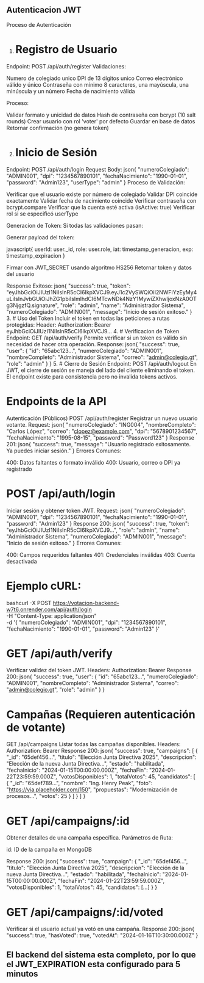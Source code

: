 ## Autenticacion JWT
Proceso de Autenticación
1. # Registro de Usuario
Endpoint: POST /api/auth/register
Validaciones:

Numero de colegiado unico
DPI de 13 dígitos unico
Correo electrónico válido y único
Contraseña con mínimo 8 caracteres, una mayúscula, una minúscula y un número
Fecha de nacimiento válida

Proceso:

Validar formato y unicidad de datos
Hash de contraseña con bcrypt (10 salt rounds)
Crear usuario con rol 'voter' por defecto
Guardar en base de datos
Retornar confirmación (no genera token)

2. # Inicio de Sesión
Endpoint: POST /api/auth/login
Request Body:
json{
  "numeroColegiado": "ADMIN001",
  "dpi": "1234567890101",
  "fechaNacimiento": "1990-01-01",
  "password": "Admin123",
  "userType": "admin"
}
Proceso de Validación:

Verificar que el usuario existe por número de colegiado
Validar DPI coincide exactamente
Validar fecha de nacimiento coincide
Verificar contraseña con bcrypt.compare
Verificar que la cuenta esté activa (isActive: true)
Verificar rol si se especificó userType

Generacion de Token:
Si todas las validaciones pasan:

Generar payload del token:

javascript{
  userId: user._id,
  role: user.role,
  iat: timestamp_generacion,
  exp: timestamp_expiracion
}

Firmar con JWT_SECRET usando algoritmo HS256
Retornar token y datos del usuario

Response Exitoso:
json{
  "success": true,
  "token": "eyJhbGciOiJIUzI1NiIsInR5cCI6IkpXVCJ9.eyJ1c2VySWQiOiI2NWFiYzEyMy4uLiIsInJvbGUiOiJhZG1pbiIsImlhdCI6MTcwNDk4NzY1MywiZXhwIjoxNzA0OTg3NjgzfQ.signature",
  "role": "admin",
  "name": "Administrador Sistema",
  "numeroColegiado": "ADMIN001",
  "message": "Inicio de sesión exitoso."
}
3. # Uso del Token
Incluir el token en todas las peticiones a rutas protegidas:
Header:
Authorization: Bearer eyJhbGciOiJIUzI1NiIsInR5cCI6IkpXVCJ9...
4. # Verificacion de Token
Endpoint: GET /api/auth/verify
Permite verificar si un token es válido sin necesidad de hacer otra operación.
Response:
json{
  "success": true,
  "user": {
    "id": "65abc123...",
    "numeroColegiado": "ADMIN001",
    "nombreCompleto": "Administrador Sistema",
    "correo": "admin@colegio.gt",
    "role": "admin"
  }
}
5. # Cierre de Sesión
Endpoint: POST /api/auth/logout
En JWT, el cierre de sesión se maneja del lado del cliente eliminando el token. El endpoint existe para consistencia pero no invalida tokens activos.

# Endpoints de la API
Autenticación (Públicos)
POST /api/auth/register
Registrar un nuevo usuario votante.
Request:
json{
  "numeroColegiado": "ING004",
  "nombreCompleto": "Carlos López",
  "correo": "clopez@example.com",
  "dpi": "5678901234567",
  "fechaNacimiento": "1995-08-15",
  "password": "Password123"
}
Response 201:
json{
  "success": true,
  "message": "Usuario registrado exitosamente. Ya puedes iniciar sesión."
}
Errores Comunes:

400: Datos faltantes o formato inválido
400: Usuario, correo o DPI ya registrado


# POST /api/auth/login
Iniciar sesión y obtener token JWT.
Request:
json{
  "numeroColegiado": "ADMIN001",
  "dpi": "1234567890101",
  "fechaNacimiento": "1990-01-01",
  "password": "Admin123"
}
Response 200:
json{
  "success": true,
  "token": "eyJhbGciOiJIUzI1NiIsInR5cCI6IkpXVCJ9...",
  "role": "admin",
  "name": "Administrador Sistema",
  "numeroColegiado": "ADMIN001",
  "message": "Inicio de sesión exitoso."
}
Errores Comunes:

400: Campos requeridos faltantes
401: Credenciales inválidas
403: Cuenta desactivada

# Ejemplo cURL:
bashcurl -X POST https://votacion-backend-w7t6.onrender.com/api/auth/login \
  -H "Content-Type: application/json" \
  -d '{
    "numeroColegiado": "ADMIN001",
    "dpi": "1234567890101",
    "fechaNacimiento": "1990-01-01",
    "password": "Admin123"
  }'

# GET /api/auth/verify
Verificar validez del token JWT.
Headers:
Authorization: Bearer <token>
Response 200:
json{
  "success": true,
  "user": {
    "id": "65abc123...",
    "numeroColegiado": "ADMIN001",
    "nombreCompleto": "Administrador Sistema",
    "correo": "admin@colegio.gt",
    "role": "admin"
  }
}

# Campañas (Requieren autenticación de votante)
GET /api/campaigns
Listar todas las campañas disponibles.
Headers:
Authorization: Bearer <token>
Response 200:
json{
  "success": true,
  "campaigns": [
    {
      "_id": "65def456...",
      "titulo": "Elección Junta Directiva 2025",
      "descripcion": "Elección de la nueva Junta Directiva...",
      "estado": "habilitada",
      "fechaInicio": "2024-01-15T00:00:00.000Z",
      "fechaFin": "2024-01-22T23:59:59.000Z",
      "votosDisponibles": 1,
      "totalVotos": 45,
      "candidatos": [
        {
          "_id": "65def789...",
          "nombre": "Ing. Henry Peak",
          "foto": "https://via.placeholder.com/150",
          "propuestas": "Modernización de procesos...",
          "votos": 25
        }
      ]
    }
  ]
}

# GET /api/campaigns/:id
Obtener detalles de una campaña específica.
Parámetros de Ruta:

id: ID de la campaña en MongoDB

Response 200:
json{
  "success": true,
  "campaign": {
    "_id": "65def456...",
    "titulo": "Elección Junta Directiva 2025",
    "descripcion": "Elección de la nueva Junta Directiva...",
    "estado": "habilitada",
    "fechaInicio": "2024-01-15T00:00:00.000Z",
    "fechaFin": "2024-01-22T23:59:59.000Z",
    "votosDisponibles": 1,
    "totalVotos": 45,
    "candidatos": [...]
  }
}

# GET /api/campaigns/:id/voted
Verificar si el usuario actual ya votó en una campaña.
Response 200:
json{
  "success": true,
  "hasVoted": true,
  "votedAt": "2024-01-16T10:30:00.000Z"
}

## El backend del sistema esta completo, por lo que el JWT_EXPIRATION esta configurado para 5 minutos